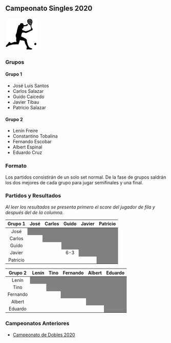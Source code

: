 <style type='text/css'>
    td { text-align: center; }
</style>


## Campeonato Singles 2020

<img src="./images/noun_tennis.png" width="100">

### Grupos

#### Grupo 1

- José Luis Santos
- Carlos Salazar
- Guido Caicedo
- Javier Tibau
- Patricio Salazar

#### Grupo 2

- Lenín Freire
- Constantino Tobalina
- Fernando Escobar
- Albert Espinal
- Eduardo Cruz


### Formato

Los partidos consistirán de un solo set normal. De la fase de grupos saldrán los dos mejores de cada grupo para jugar semifinales y una final.

### Partidos y Resultados

*Al leer los resultados se presenta primero el score del jugador de fila y después del de la columna.*

<table class="table table-bordered table-hover table-condensed">
<thead><tr><th title="Field #1">Grupo 1</th>
<th title="Field #2">José</th>
<th title="Field #3">Carlos</th>
<th title="Field #4">Guido</th>
<th title="Field #5">Javier</th>
<th title="Field #6">Patricio</th>
</tr></thead>
<tbody><tr>
<td>José</td>
<td colspan=5 style="background-color:grey"></td>
</tr>
<tr>
<td>Carlos</td>
<td> </td>
<td colspan=4 style="background-color:grey"></td>
</tr>
<tr>
<td>Guido</td>
<td> </td>
<td> </td>
<td colspan=3 style="background-color:grey"></td>
</tr>
<tr>
<td>Javier</td>
<td> </td>
<td> </td>
<td>6-3</td>
<td colspan=2 style="background-color:grey"></td>
</tr>
<tr>
<td>Patricio</td>
<td> </td>
<td> </td>
<td> </td>
<td> </td>
<td style="background-color:grey"></td>
</tr>
</tbody></table>


<table class="table table-bordered table-hover table-condensed">
<thead><tr><th title="Field #1">Grupo 2</th>
<th title="Field #2">Lenín</th>
<th title="Field #3">Tino</th>
<th title="Field #4">Fernando</th>
<th title="Field #5">Albert</th>
<th title="Field #6">Eduardo</th>
</tr></thead>
<tbody><tr>
<td>Lenín</td>
<td colspan=5 style="background-color:grey"></td>
</tr>
<tr>
<td>Tino</td>
<td> </td>
<td colspan=4 style="background-color:grey"></td>
</tr>
<tr>
<td>Fernando</td>
<td> </td>
<td> </td>
<td colspan=3 style="background-color:grey"></td>
</tr>
<tr>
<td>Albert</td>
<td> </td>
<td> </td>
<td> </td>
<td colspan=2 style="background-color:grey"></td>
</tr>
<tr>
<td>Eduardo</td>
<td> </td>
<td> </td>
<td> </td>
<td> </td>
<td style="background-color:grey"></td>
</tr>
</tbody></table>

### Campeonatos Anteriores
- [Campeonato de Dobles 2020](2020-dobles.md)
